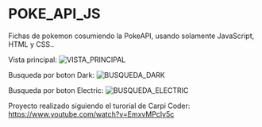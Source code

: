 # POKE_API_JS

Fichas de pokemon cosumiendo la PokeAPI, usando solamente JavaScript, HTML y CSS..

Vista principal:
![VISTA_PRINCIPAL](https://github.com/RobertoPavon/POKE_API_JS/assets/136355355/f826f2e5-9f75-4345-8b3a-b6b0c21623ec)

Busqueda por boton Dark:
![BUSQUEDA_DARK](https://github.com/RobertoPavon/POKE_API_JS/assets/136355355/187c34e8-107f-464e-b459-07cbc1117949)


Busqueda por boton Electric:
![BUSQUEDA_ELECTRIC](https://github.com/RobertoPavon/POKE_API_JS/assets/136355355/b7877a4d-afb7-4fb5-b604-7ff852dff60a)


Proyecto realizado siguiendo el turorial de Carpi Coder:
https://www.youtube.com/watch?v=EmxvMPcIy5c

